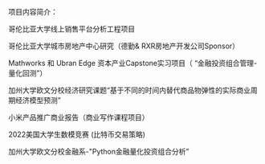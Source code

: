 项目内容简介：

哥伦比亚大学线上销售平台分析工程项目

哥伦比亚大学城市房地产中心研究（德勤& RXR房地产开发公司Sponsor） 

Mathworks 和 Ubran Edge 资本产业Capstone实习项目（ “金融投资组合管理-量化回测”）

加州大学欧文分校经济研究课题“基于不同的时间内替代商品物弹性的实际商业周期经济模型预测” 

小米产品推广商业报告（商业写作课程项目）

2022美国大学生数模竞赛 (比特币交易策略)

加州大学欧文分校金融系-"Python金融量化投资组合分析”
